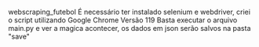webscraping_futebol
É necessário ter instalado selenium e webdriver, criei o script utilizando Google Chrome Versão 119
Basta executar o arquivo main.py e ver a magica acontecer, os dados em json serão salvos na pasta "save"